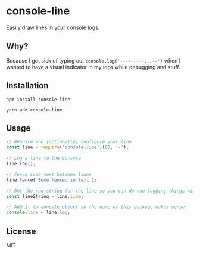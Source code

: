 # console-line

Easily draw lines in your console logs.

## Why?

Because I got sick of typing out `console.log('---------...--')` when I wanted
to have a visual indicator in my logs while debugging and stuff.

## Installation

```shell
npm install console-line
```

```shell
yarn add console-line
```

## Usage

```javascript
// Require and [optionally] configure your line
const line = require('console-line')(80, '-');

// Log a line to the console
line.log();

// Fence some text between lines
line.fence('Some fenced in text');

// Get the raw string for the line so you can do non-logging things with it
const lineString = line.line;

// Add it to console object so the name of this package makes sense
console.line = line.log;
```

## License

MIT
